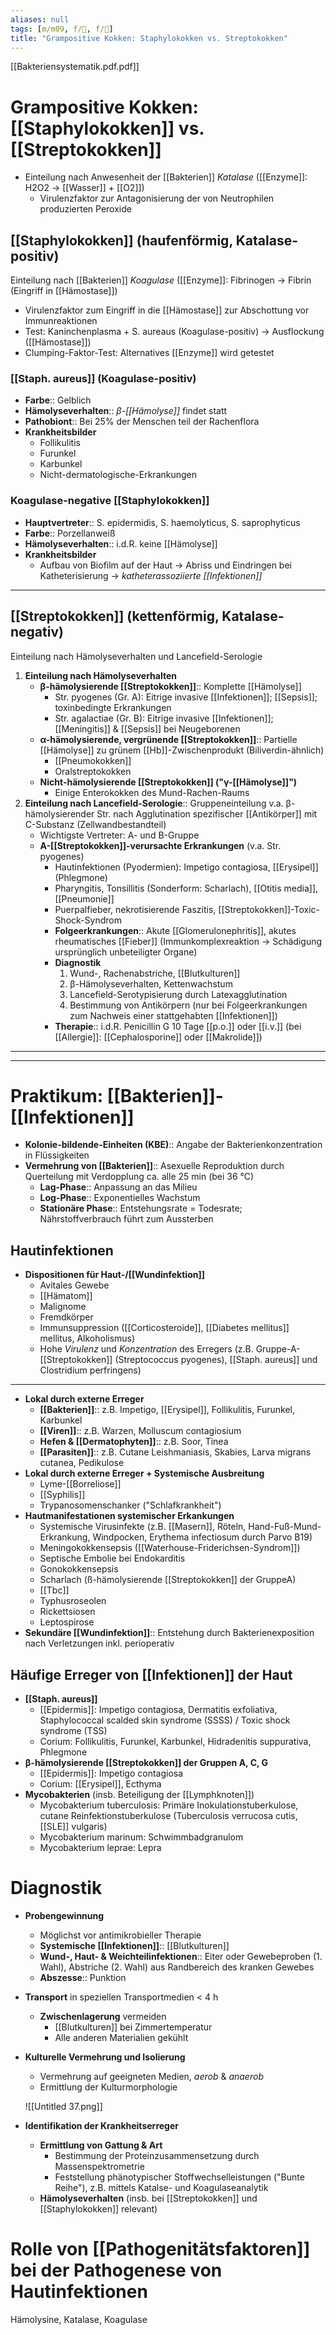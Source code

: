 ```yaml
---
aliases: null
tags: [m/m09, f/🦠, f/🧴]
title: "Grampositive Kokken: Staphylokokken vs. Streptokokken"
---
```


[[Bakteriensystematik.pdf.pdf]]

# Grampositive Kokken: [[Staphylokokken]] vs. [[Streptokokken]]

- Einteilung nach Anwesenheit der [[Bakterien]] *Katalase* ([[Enzyme]]: H2O2 → [[Wasser]] + [[O2]])
    - Virulenzfaktor zur Antagonisierung der von Neutrophilen produzierten Peroxide

## [[Staphylokokken]] (haufenförmig, Katalase-positiv)

Einteilung nach [[Bakterien]] *Koagulase* ([[Enzyme]]: Fibrinogen → Fibrin (Eingriff in [[Hämostase]])

- Virulenzfaktor zum Eingriff in die [[Hämostase]] zur Abschottung vor Immunreaktionen
- Test: Kaninchenplasma + S. aureaus (Koagulase-positiv) → Ausflockung ([[Hämostase]])
- Clumping-Faktor-Test: Alternatives [[Enzyme]] wird getestet

### [[Staph. aureus]] (Koagulase-positiv)

- **Farbe**:: Gelblich
- **Hämolyseverhalten**:: *β-[[Hämolyse]]* findet statt
- **Pathobiont**:: Bei 25% der Menschen teil der Rachenflora
- **Krankheitsbilder**
    - Follikulitis
    - Furunkel
    - Karbunkel
    - Nicht-dermatologische-Erkrankungen

### Koagulase-negative [[Staphylokokken]]

- **Hauptvertreter**:: S. epidermidis, S. haemolyticus, S. saprophyticus
- **Farbe**:: Porzellanweiß
- **Hämolyseverhalten**:: i.d.R. keine [[Hämolyse]]
- **Krankheitsbilder**
    - Aufbau von Biofilm auf der Haut → Abriss und Eindringen bei Katheterisierung → *katheterassoziierte [[Infektionen]]*


---

## [[Streptokokken]] (kettenförmig, Katalase-negativ)

Einteilung nach Hämolyseverhalten und Lancefield-Serologie

1. **Einteilung nach Hämolyseverhalten**
    - **β-hämolysierende [[Streptokokken]]**:: Komplette [[Hämolyse]]
        - Str. pyogenes (Gr. A): Eitrige invasive [[Infektionen]]; [[Sepsis]]; toxinbedingte Erkrankungen
        - Str. agalactiae (Gr. B): Eitrige invasive [[Infektionen]]; [[Meningitis]] & [[Sepsis]] bei Neugeborenen
    - **α-hämolysierende, vergrünende [[Streptokokken]]**:: Partielle [[Hämolyse]] zu grünem [[Hb]]-Zwischenprodukt (Biliverdin-ähnlich)
        - [[Pneumokokken]]
        - Oralstreptokokken
    - **Nicht-hämolysierende [[Streptokokken]] ("γ-[[Hämolyse]]")**
        - Einige Enterokokken des Mund-Rachen-Raums
2. **Einteilung nach Lancefield-Serologie**:: Gruppeneinteilung v.a. β-hämolysierender Str. nach Agglutination spezifischer [[Antikörper]] mit C-Substanz (Zellwandbestandteil)
    - Wichtigste Vertreter: A- und B-Gruppe
    - **A-[[Streptokokken]]-verursachte Erkrankungen** (v.a. Str. pyogenes)
        - Hautinfektionen (Pyodermien): Impetigo contagiosa, [[Erysipel]] (Phlegmone)
        - Pharyngitis, Tonsillitis (Sonderform: Scharlach), [[Otitis media]], [[Pneumonie]]
        - Puerpalfieber, nekrotisierende Faszitis, [[Streptokokken]]-Toxic-Shock-Syndrom
        - **Folgeerkrankungen**:: Akute [[Glomerulonephritis]], akutes rheumatisches [[Fieber]] (Immunkomplexreaktion → Schädigung ursprünglich unbeteiligter Organe)
        - **Diagnostik**
            1. Wund-, Rachenabstriche, [[Blutkulturen]]
            2. β-Hämolyseverhalten, Kettenwachstum
            3. Lancefield-Serotypisierung durch Latexagglutination
            4. Bestimmung von Antikörpern (nur bei Folgeerkrankungen zum Nachweis einer stattgehabten [[Infektionen]])
        - **Therapie**:: i.d.R. Penicillin G 10 Tage [[p.o.]] oder [[i.v.]] (bei [[Allergie]]: [[Cephalosporine]] oder [[Makrolide]])


---



---

# Praktikum: [[Bakterien]]-[[Infektionen]]

- **Kolonie-bildende-Einheiten (KBE)**:: Angabe der Bakterienkonzentration in Flüssigkeiten
- **Vermehrung von [[Bakterien]]**:: Asexuelle Reproduktion durch Querteilung mit Verdopplung ca. alle 25 min (bei 36 °C)
    - **Lag-Phase**:: Anpassung an das Milieu
    - **Log-Phase**:: Exponentielles Wachstum
    - **Stationäre Phase**:: Entstehungsrate = Todesrate; Nährstoffverbrauch führt zum Aussterben


## Hautinfektionen

- **Dispositionen für Haut-/[[Wundinfektion]]**
    - Avitales Gewebe
    - [[Hämatom]]
    - Malignome
    - Fremdkörper
    - Immunsuppression ([[Corticosteroide]], [[Diabetes mellitus]] mellitus, Alkoholismus)
    - Hohe *Virulenz* und *Konzentration* des Erregers (z.B. Gruppe-A-[[Streptokokken]] (Streptococcus pyogenes), [[Staph. aureus]] und Clostridium perfringens)


---

- **Lokal durch externe Erreger**
    - **[[Bakterien]]**:: z.B. Impetigo, [[Erysipel]], Follikulitis, Furunkel, Karbunkel
    - **[[Viren]]**:: z.B. Warzen, Molluscum contagiosium
    - **Hefen & [[Dermatophyten]]**:: z.B. Soor, Tinea
    - **[[Parasiten]]**:: z.B. Cutane Leishmaniasis, Skabies, Larva migrans cutanea, Pedikulose
- **Lokal durch externe Erreger + Systemische Ausbreitung**
    - Lyme-[[Borreliose]]
    - [[Syphilis]]
    - Trypanosomenschanker ("Schlafkrankheit")
- **Hautmanifestationen systemischer Erkankungen**
    - Systemische Virusinfekte (z.B. [[Masern]], Röteln, Hand-Fuß-Mund-Erkrankung, Windpocken, Erythema infectiosum durch Parvo B19)
    - Meningokokkensepsis ([[Waterhouse-Friderichsen-Syndrom]])
    - Septische Embolie bei Endokarditis
    - Gonokokkensepsis
    - Scharlach (ß-hämolysierende [[Streptokokken]] der GruppeA)
    - [[Tbc]]
    - Typhusroseolen
    - Rickettsiosen
    - Leptospirose
- **Sekundäre [[Wundinfektion]]**:: Entstehung durch Bakterienexposition nach Verletzungen inkl. perioperativ

## Häufige Erreger von [[Infektionen]] der Haut

- **[[Staph. aureus]]**
    - [[Epidermis]]: Impetigo contagiosa, Dermatitis exfoliativa, Staphylococcal scalded skin syndrome (SSSS) / Toxic shock syndrome (TSS)
    - Corium: Follikulitis, Furunkel, Karbunkel, Hidradenitis suppurativa, Phlegmone
- **β-hämolysierende [[Streptokokken]] der Gruppen A, C, G**
    - [[Epidermis]]: Impetigo contagiosa
    - Corium: [[Erysipel]], Ecthyma
- **Mycobakterien** (insb. Beteiligung der [[Lymphknoten]])
    - Mycobakterium tuberculosis: Primäre Inokulationstuberkulose, cutane Reinfektionstuberkulose (Tuberculosis verrucosa cutis, [[SLE]] vulgaris)
    - Mycobakterium marinum: Schwimmbadgranulom
    - Mycobakterium leprae: Lepra

# Diagnostik

- **Probengewinnung**
    - Möglichst vor antimikrobieller Therapie
    - **Systemische [[Infektionen]]**:: [[Blutkulturen]]
    - **Wund-, Haut- & Weichteilinfektionen**:: Eiter oder Gewebeproben (1. Wahl), Abstriche (2. Wahl) aus Randbereich des kranken Gewebes
    - **Abszesse**:: Punktion
- **Transport** in speziellen Transportmedien < 4 h
    - **Zwischenlagerung** vermeiden
        - [[Blutkulturen]] bei Zimmertemperatur
        - Alle anderen Materialien gekühlt
- **Kulturelle Vermehrung und Isolierung**
    - Vermehrung auf geeigneten Medien, *aerob* & *anaerob*
    - Ermittlung der Kulturmorphologie

    ![[Untitled 37.png]]

- **Identifikation der Krankheitserreger**
    - **Ermittlung von Gattung & Art**
        - Bestimmung der Proteinzusammensetzung durch Massenspektrometrie
        - Feststellung phänotypischer Stoffwechselleistungen ("Bunte Reihe"), z.B. mittels Katalse- und Koagulaseanalytik
    - **Hämolyseverhalten** (insb. bei [[Streptokokken]] und [[Staphylokokken]] relevant)

# Rolle von [[Pathogenitätsfaktoren]] bei der Pathogenese von Hautinfektionen

Hämolysine, Katalase, Koagulase

